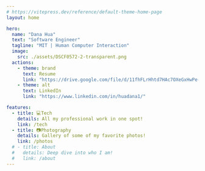 ```yaml
---
# https://vitepress.dev/reference/default-theme-home-page
layout: home

hero:
  name: "Dana Hua"
  text: "Software Engineer"
  tagline: "MIT | Human Computer Interaction"
  image:
    src: ./assets/DSCF0572-2-transparent.png
  actions:
    - theme: brand
      text: Resume
      link: "https://drive.google.com/file/d/11fhFLrHhtd7HAc7OXeGxHwPe-7qwmraw/view"
    - theme: alt
      text: LinkedIn
      link: "https://www.linkedin.com/in/huadana1/"

features:
  - title: 💻Tech
    details: All my professional work in one spot!
    link: /tech
  - title: 📷Photography
    details: Gallery of some of my favorite photos!
    link: /photos
  # - title: About
  #   details: Deep dive into who I am!
  #   link: /about
---
```

